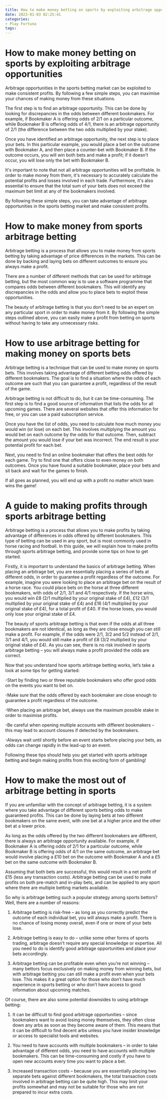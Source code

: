 ```yaml
---
title: How to make money betting on sports by exploiting arbitrage opportunities
date: 2023-01-03 02:25:41
categories:
- Play Fortuna
tags:
---
```



#  How to make money betting on sports by exploiting arbitrage opportunities

Arbitrage opportunities in the sports betting market can be exploited to make consistent profits. By following a few simple steps, you can maximise your chances of making money from these situations.

The first step is to find an arbitrage opportunity. This can be done by looking for discrepancies in the odds between different bookmakers. For example, if Bookmaker A is offering odds of 2/1 on a particular outcome, while Bookmaker B is offering odds of 4/1, there is an arbitrage opportunity of 2/1 (the difference between the two odds multiplied by your stake).

Once you have identified an arbitrage opportunity, the next step is to place your bets. In this particular example, you would place a bet on the outcome with Bookmaker A, and then place a counter-bet with Bookmaker B. If the outcome occurs, you will win both bets and make a profit; if it doesn't occur, you will lose only the bet with Bookmaker B.

It's important to note that not all arbitrage opportunities will be profitable. In order to make money from them, it's necessary to accurately calculate the potential profits and losses involved in each trade. Furthermore, it's also essential to ensure that the total sum of your bets does not exceed the maximum bet limit at any of the bookmakers involved.

By following these simple steps, you can take advantage of arbitrage opportunities in the sports betting market and make consistent profits.

#  How to make money from sports arbitrage betting

Arbitrage betting is a process that allows you to make money from sports betting by taking advantage of price differences in the markets. This can be done by backing and laying bets on different outcomes to ensure you always make a profit.

There are a number of different methods that can be used for arbitrage betting, but the most common way is to use a software programme that compares odds between different bookmakers. This will identify any discrepancies in the odds and allow you to place bets to exploit these opportunities.

The beauty of arbitrage betting is that you don't need to be an expert on any particular sport in order to make money from it. By following the simple steps outlined above, you can easily make a profit from betting on sports without having to take any unnecessary risks.

#  How to use arbitrage betting for making money on sports bets

Arbitrage betting is a technique that can be used to make money on sports bets. This involves taking advantage of different betting odds offered by different bookmakers. The goal is to find a situation where the odds of each outcome are such that you can guarantee a profit, regardless of the result of the game.

Arbitrage betting is not difficult to do, but it can be time-consuming. The first step is to find a good source of information that lists the odds for all upcoming games. There are several websites that offer this information for free, or you can use a paid subscription service.

Once you have the list of odds, you need to calculate how much money you would win (or lose) on each bet. This involves multiplying the amount you would bet on each outcome by the odds for that outcome. Then, subtract the amount you would lose if your bet was incorrect. The end result is your potential profit for each bet.

Next, you need to find an online bookmaker that offers the best odds for each game. Try to find one that offers close to even money on both outcomes. Once you have found a suitable bookmaker, place your bets and sit back and wait for the games to finish.

If all goes as planned, you will end up with a profit no matter which team wins the game!

#  A guide to making profits through sports arbitrage betting

Arbitrage betting is a process that allows you to make profits by taking advantage of differences in odds offered by different bookmakers. This type of betting can be used in any sport, but is most commonly used in horse racing and football. In this guide, we will explain how to make profits through sports arbitrage betting, and provide some tips on how to get started.

Firstly, it is important to understand the basics of arbitrage betting. When placing an arbitrage bet, you are essentially placing a series of bets at different odds, in order to guarantee a profit regardless of the outcome. For example, imagine you were looking to place an arbitrage bet on the result of a horse race. You could place bets on the horse at three different bookmakers, with odds of 2/1, 3/1 and 4/1 respectively. If the horse wins, you would win £8 (2/1 multiplied by your original stake of £4), £12 (3/1 multiplied by your original stake of £4) and £16 (4/1 multiplied by your original stake of £4), for a total profit of £40. If the horse loses, you would only lose your original stake of £4.

The beauty of sports arbitrage betting is that even if the odds at all three bookmakers are not identical, as long as they are close enough you can still make a profit. For example, if the odds were 2/1, 3/2 and 5/2 instead of 2/1, 3/1 and 4/1, you would still make a profit of £8 (3/2 multiplied by your original stake of £4). As you can see, there is no risk involved in sports arbitrage betting – you will always make a profit provided the odds are correct.

Now that you understand how sports arbitrage betting works, let’s take a look at some tips for getting started:

-Start by finding two or three reputable bookmakers who offer good odds on the events you want to bet on.

-Make sure that the odds offered by each bookmaker are close enough to guarantee a profit regardless of the outcome.

-When placing an arbitrage bet, always use the maximum possible stake in order to maximise profits.

-Be careful when opening multiple accounts with different bookmakers – this may lead to account closures if detected by the bookmakers.

-Always wait until shortly before an event starts before placing your bets, as odds can change rapidly in the lead-up to an event.

Following these tips should help you get started with sports arbitrage betting and begin making profits from this exciting form of gambling!

#  How to make the most out of arbitrage betting in sports

If you are unfamiliar with the concept of arbitrage betting, it is a system where you take advantage of different sports betting odds to make guaranteed profits. This can be done by laying bets at two different bookmakers on the same event, with one bet at a higher price and the other bet at a lower price.

As long as the odds offered by the two different bookmakers are different, there is always an arbitrage opportunity available. For example, if Bookmaker A is offering odds of 2/1 for a particular outcome, while Bookmaker B is offering odds of 4/1 on the same outcome, an arbitrage bet would involve placing a £10 bet on the outcome with Bookmaker A and a £5 bet on the same outcome with Bookmaker B.

Assuming that both bets are successful, this would result in a net profit of £15 (less any transaction costs). Arbitrage betting can be used to make profits on both pre-match and in-play bets, and can be applied to any sport where there are multiple betting markets available.

So why is arbitrage betting such a popular strategy among sports bettors? Well, there are a number of reasons:

1) Arbitrage betting is risk-free – as long as you correctly predict the outcome of each individual bet, you will always make a profit. There is no chance of losing money overall, even if one or more of your bets lose.

2) Arbitrage betting is easy to do – unlike some other forms of sports trading, arbitrage doesn’t require any special knowledge or expertise. All you need to do is identify good arbitrage opportunities and place your bets accordingly.

3) Arbitrage betting can be profitable even when you’re not winning – many bettors focus exclusively on making money from winning bets, but with arbitrage betting you can still make a profit even when your bets lose. This makes it a great option for those who don’t have much experience in sports betting or who don’t have access to good information about upcoming matches.

Of course, there are also some potential downsides to using arbitrage betting:

1) It can be difficult to find good arbitrage opportunities – since bookmakers want to avoid losing money themselves, they often close down any arbs as soon as they become aware of them. This means that it can be difficult to find decent arbs unless you have insider knowledge or access to specialist tools and websites.

2) You need to have accounts with multiple bookmakers – in order to take advantage of different odds, you need to have accounts with multiple bookmakers. This can be time-consuming and costly if you have to open new accounts every time you want to place a bet.

3) Increased transaction costs – because you are essentially placing two separate bets against different bookmakers, the total transaction costs involved in arbitrage betting can be quite high. This may limit your profits somewhat and may not be suitable for those who are not prepared to incur extra costs.